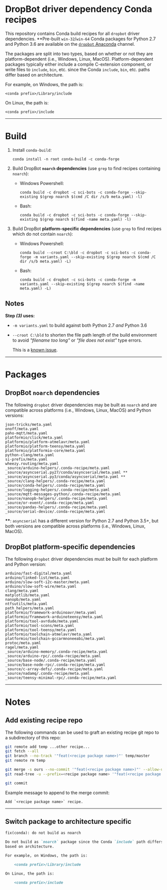 # DropBot driver dependency Conda recipes

This repository contains Conda build recipes for all `dropbot` driver
dependencies.  **Pre-built `win-32`/`win-64` Conda packages for Python 2.7 and
Python 3.6 are available on the [`dropbot` Anaconda][dropbot-conda] channel.

The packages are split into two types, based on whether or not they are
platform-dependent (i.e., Windows, Linux, MacOS).  Platform-dependent packages typically
either include a compile C-extension component, or write files to `include`,
`bin`, etc. since the Conda `include`, `bin`, etc. paths differ based on
architecture.

For example, on Windows, the path is:

    <conda prefix>/Library/include

On Linux, the path is:

    <conda prefix>/include

-------------------------------------------------

# Build

1. Install `conda-build`:

       conda install -n root conda-build -c conda-forge

2. Build DropBot **`noarch` dependencies** (use `grep` to find recipes containing
   `noarch`):
   - Windows Powershell:

         conda build -c dropbot -c sci-bots -c conda-forge --skip-existing $(grep noarch $(cmd /C dir /s/b meta.yaml) -l)
   - Bash:

         conda build -c dropbot -c sci-bots -c conda-forge --skip-existing $(grep noarch $(find -name meta.yaml) -l)

3. Build DropBot **platform-specific dependencies** (use `grep` to find recipes
   which do not contain `noarch`):
   - Windows Powershell:

         conda build --croot C:\bld -c dropbot -c sci-bots -c conda-forge -m variants.yaml --skip-existing $(grep noarch $(cmd /C dir /s/b meta.yaml) -L)
   - Bash:

         conda build -c dropbot -c sci-bots -c conda-forge -m variants.yaml --skip-existing $(grep noarch $(find -name meta.yaml) -L)

## Notes

**Step _(3)_ uses:**

 - `-m variants.yaml` to build against both Python 2.7 _and_ Python 3.6
 - `--croot C:\bld` to shorten the file path length of the build environment to
   avoid _"filename too long"_ or _"file does not exist"_ type errors.

   This is a [known issue](https://github.com/conda/conda-build#gotchasfaq).

-------------------------------------------------

# Packages

## DropBot `noarch` dependencies

The following `dropbot` driver dependencies may be built as `noarch` and are compatible 
across platforms (i.e., Windows, Linux, MacOS) and Python versions:

    json-tricks/meta.yaml
    onoff/meta.yaml
    paho-mqtt/meta.yaml
    platformio/click/meta.yaml
    platformio/platform-atmelavr/meta.yaml
    platformio/platform-teensy/meta.yaml
    platformio/platformio-core/meta.yaml
    python-clang/meta.yaml
    si-prefix/meta.yaml
    wheezy.routing/meta.yaml
    _source/arduino-helpers/.conda-recipe/meta.yaml
    _source/asyncserial.py27/conda/asyncserial/meta.yaml **
    _source/asyncserial.py3/conda/asyncserial/meta.yaml **
    _source/clang-helpers/.conda-recipe/meta.yaml
    _source/conda-helpers/.conda-recipe/meta.yaml
    _source/logging-helpers/.conda-recipe/meta.yaml
    _source/mqtt-messages-python/.conda-recipe/meta.yaml
    _source/nanopb-helpers/.conda-recipe/meta.yaml
    _source/or-event/.conda-recipe/meta.yaml
    _source/pandas-helpers/.conda-recipe/meta.yaml
    _source/serial-device/.conda-recipe/meta.yaml

__**__: `asyncserial` has a different version for Python 2.7 and Python 3.5+,
but both versions are compatible across platforms (i.e., Windows, Linux,
MacOS).

## DropBot platform-specific dependencies

The following `dropbot` driver dependencies must be built for each platform and
Python version:

    arduino/fast-digital/meta.yaml
    arduino/linked-list/meta.yaml
    arduino/slow-soft-i2c-master/meta.yaml
    arduino/slow-soft-wire/meta.yaml
    clang/meta.yaml
    matplotlib/meta.yaml
    nanopb/meta.yaml
    ntfsutils/meta.yaml
    path_helpers/meta.yaml
    platformio/framework-arduinoavr/meta.yaml
    platformio/framework-arduinoteensy/meta.yaml
    platformio/tool-avrdude/meta.yaml
    platformio/tool-scons/meta.yaml
    platformio/tool-teensy/meta.yaml
    platformio/toolchain-atmelavr/meta.yaml
    platformio/toolchain-gccarmnoneeabi/meta.yaml
    protoc/meta.yaml
    ragel/meta.yaml
    _source/arduino-memory/.conda-recipe/meta.yaml
    _source/arduino-rpc/.conda-recipe/meta.yaml
    _source/base-node/.conda-recipe/meta.yaml
    _source/base-node-rpc/.conda-recipe/meta.yaml
    _source/c-array-defs/.conda-recipe/meta.yaml
    _source/nadamq/.conda-recipe/meta.yaml
    _source/teensy-minimal-rpc/.conda-recipe/meta.yaml


-------------------------------------------------------------------

# Notes

## Add existing recipe repo

The following commands can be used to graft an existing recipe git
repo to a subdirectory of this repo:

```sh
git remote add temp ...other recipe...
git fetch --all
git branch --no-track '"feat(<recipe package name>)"' temp/master
git remote rm temp

git merge -s ours --no-commit '"feat(<recipe package name>)"' --allow-unrelated-histories
git read-tree -u --prefix=<recipe package name> '"feat(<recipe package name>)"'

git commit
```

Example message to append to the merge commit:

    Add `<recipe package name>` recipe.

-------------------------------------------------

## Switch package to architecture specific



```markdown
fix(conda): do not build as noarch

Do not build as `noarch` package since the Conda `include` path differs
based on architecture.

For example, on Windows, the path is:

    <conda prefix>/Library/include

On Linux, the path is:

    <conda prefix>/include
```


[dropbot-conda]: https://anaconda.org/dropbot/
